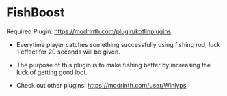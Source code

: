 # FishBoost
Required Plugin: https://modrinth.com/plugin/kotlinplugins
- Everytime player catches something successfully using fishing rod, luck 1 effect for 20 seconds will be given.
- The purpose of this plugin is to make fishing better by increasing the luck of getting good loot.

- Check out other plugins: https://modrinth.com/user/Winlyps
